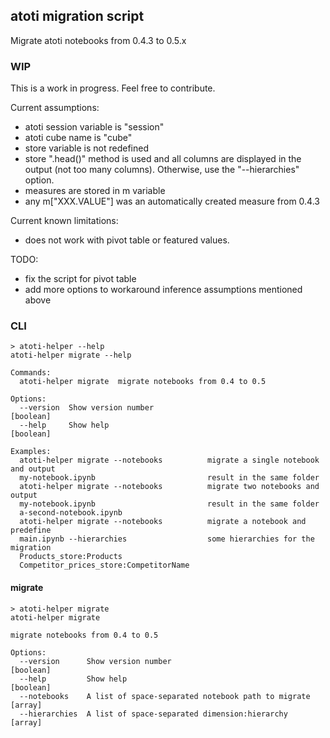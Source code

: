 ## atoti migration script

Migrate atoti notebooks from 0.4.3 to 0.5.x

### WIP

This is a work in progress. Feel free to contribute.

Current assumptions:

- atoti session variable is "session"
- atoti cube name is "cube"
- store variable is not redefined
- store ".head()" method is used and all columns are displayed in the output (not too many columns). Otherwise, use the "--hierarchies" option.
- measures are stored in m variable
- any m["XXX.VALUE"] was an automatically created measure from 0.4.3

Current known limitations:

- does not work with pivot table or featured values.

TODO:

- fix the script for pivot table
- add more options to workaround inference assumptions mentioned above

### CLI

```console
> atoti-helper --help
atoti-helper migrate --help

Commands:
  atoti-helper migrate  migrate notebooks from 0.4 to 0.5

Options:
  --version  Show version number                                       [boolean]
  --help     Show help                                                 [boolean]

Examples:
  atoti-helper migrate --notebooks          migrate a single notebook and output
  my-notebook.ipynb                         result in the same folder
  atoti-helper migrate --notebooks          migrate two notebooks and output
  my-notebook.ipynb                         result in the same folder
  a-second-notebook.ipynb
  atoti-helper migrate --notebooks          migrate a notebook and predefine
  main.ipynb --hierarchies                  some hierarchies for the migration
  Products_store:Products
  Competitor_prices_store:CompetitorName
```

#### migrate

```console
> atoti-helper migrate
atoti-helper migrate

migrate notebooks from 0.4 to 0.5

Options:
  --version      Show version number                                   [boolean]
  --help         Show help                                             [boolean]
  --notebooks    A list of space-separated notebook path to migrate      [array]
  --hierarchies  A list of space-separated dimension:hierarchy           [array]
```
